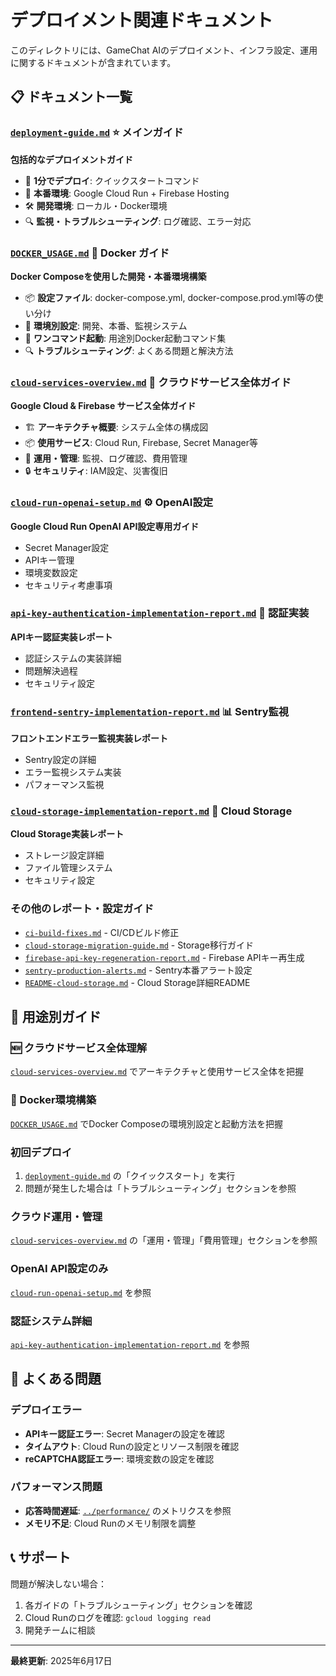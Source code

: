 # デプロイメント関連ドキュメント

このディレクトリには、GameChat AIのデプロイメント、インフラ設定、運用に関するドキュメントが含まれています。

## 📋 ドキュメント一覧

### [`deployment-guide.md`](./deployment-guide.md) ⭐ **メインガイド**
**包括的なデプロイメントガイド**
- 🚀 **1分でデプロイ**: クイックスタートコマンド
- 📱 **本番環境**: Google Cloud Run + Firebase Hosting
- 🛠️ **開発環境**: ローカル・Docker環境
- 🔍 **監視・トラブルシューティング**: ログ確認、エラー対応

### [`DOCKER_USAGE.md`](./DOCKER_USAGE.md) 🐳 **Docker ガイド**
**Docker Composeを使用した開発・本番環境構築**
- 📦 **設定ファイル**: docker-compose.yml, docker-compose.prod.yml等の使い分け
- 🔧 **環境別設定**: 開発、本番、監視システム
- 🚀 **ワンコマンド起動**: 用途別Docker起動コマンド集
- 🔍 **トラブルシューティング**: よくある問題と解決方法

### [`cloud-services-overview.md`](./cloud-services-overview.md) 🌟 **クラウドサービス全体ガイド**
**Google Cloud & Firebase サービス全体ガイド**
- 🏗️ **アーキテクチャ概要**: システム全体の構成図
- 📦 **使用サービス**: Cloud Run, Firebase, Secret Manager等
- 🔧 **運用・管理**: 監視、ログ確認、費用管理
- 🔒 **セキュリティ**: IAM設定、災害復旧

### [`cloud-run-openai-setup.md`](./cloud-run-openai-setup.md) ⚙️ **OpenAI設定**
**Google Cloud Run OpenAI API設定専用ガイド**
- Secret Manager設定
- APIキー管理
- 環境変数設定
- セキュリティ考慮事項

### [`api-key-authentication-implementation-report.md`](./api-key-authentication-implementation-report.md) 🔐 **認証実装**
**APIキー認証実装レポート**
- 認証システムの実装詳細
- 問題解決過程
- セキュリティ設定

### [`frontend-sentry-implementation-report.md`](./frontend-sentry-implementation-report.md) 📊 **Sentry監視**
**フロントエンドエラー監視実装レポート**
- Sentry設定の詳細
- エラー監視システム実装
- パフォーマンス監視

### [`cloud-storage-implementation-report.md`](./cloud-storage-implementation-report.md) 💾 **Cloud Storage**
**Cloud Storage実装レポート**
- ストレージ設定詳細
- ファイル管理システム
- セキュリティ設定

### その他のレポート・設定ガイド
- [`ci-build-fixes.md`](./ci-build-fixes.md) - CI/CDビルド修正
- [`cloud-storage-migration-guide.md`](./cloud-storage-migration-guide.md) - Storage移行ガイド
- [`firebase-api-key-regeneration-report.md`](./firebase-api-key-regeneration-report.md) - Firebase APIキー再生成
- [`sentry-production-alerts.md`](./sentry-production-alerts.md) - Sentry本番アラート設定
- [`README-cloud-storage.md`](./README-cloud-storage.md) - Cloud Storage詳細README

## 🎯 用途別ガイド

### 🆕 クラウドサービス全体理解
[`cloud-services-overview.md`](./cloud-services-overview.md) でアーキテクチャと使用サービス全体を把握

### 🐳 Docker環境構築
[`DOCKER_USAGE.md`](./DOCKER_USAGE.md) でDocker Composeの環境別設定と起動方法を把握

### 初回デプロイ
1. [`deployment-guide.md`](./deployment-guide.md) の「クイックスタート」を実行
2. 問題が発生した場合は「トラブルシューティング」セクションを参照

### クラウド運用・管理
[`cloud-services-overview.md`](./cloud-services-overview.md) の「運用・管理」「費用管理」セクションを参照

### OpenAI API設定のみ
[`cloud-run-openai-setup.md`](./cloud-run-openai-setup.md) を参照

### 認証システム詳細
[`api-key-authentication-implementation-report.md`](./api-key-authentication-implementation-report.md) を参照

## 🔧 よくある問題

### デプロイエラー
- **APIキー認証エラー**: Secret Managerの設定を確認
- **タイムアウト**: Cloud Runの設定とリソース制限を確認
- **reCAPTCHA認証エラー**: 環境変数の設定を確認

### パフォーマンス問題
- **応答時間遅延**: [`../performance/`](../performance/) のメトリクスを参照
- **メモリ不足**: Cloud Runのメモリ制限を調整

## 📞 サポート

問題が解決しない場合：
1. 各ガイドの「トラブルシューティング」セクションを確認
2. Cloud Runのログを確認: `gcloud logging read`
3. 開発チームに相談

---
**最終更新**: 2025年6月17日
